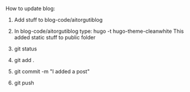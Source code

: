 How to update blog:

1. Add stuff to blog-code/aitorgutiblog

2. In blog-code/aitorgutiblog type: hugo -t hugo-theme-cleanwhite
	This added static stuff to public folder

3. git status

4. git add .

5. git commit -m "I added a post"

6. git push